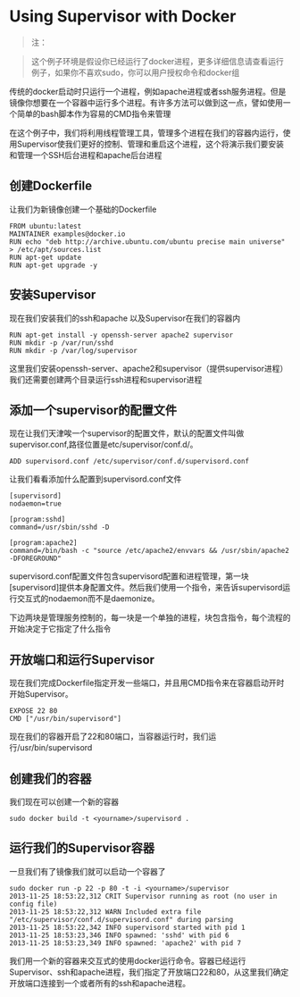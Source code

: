 # Using Supervisor with Docker

>注：

>这个例子环境是假设你已经运行了docker进程，更多详细信息请查看运行例子，如果你不喜欢sudo，你可以用户授权命令和docker组

传统的docker启动时只运行一个进程，例如apache进程或者ssh服务进程。但是镜像你想要在一个容器中运行多个进程。有许多方法可以做到这一点，譬如使用一个简单的bash脚本作为容易的CMD指令来管理

在这个例子中，我们将利用线程管理工具，管理多个进程在我们的容器内运行，使用Supervisor使我们更好的控制、管理和重启这个进程，这个将演示我们要安装和管理一个SSH后台进程和apache后台进程

## 创建Dockerfile

让我们为新镜像创建一个基础的Dockerfile

    FROM ubuntu:latest
    MAINTAINER examples@docker.io
    RUN echo "deb http://archive.ubuntu.com/ubuntu precise main universe" > /etc/apt/sources.list
    RUN apt-get update
    RUN apt-get upgrade -y

## 安装Supervisor

现在我们安装我们的ssh和apache 以及Supervisor在我们的容器内

    RUN apt-get install -y openssh-server apache2 supervisor
    RUN mkdir -p /var/run/sshd
    RUN mkdir -p /var/log/supervisor

这里我们安装openssh-server、apache2和supervisor（提供supervisor进程）我们还需要创建两个目录运行ssh进程和supervisor进程

## 添加一个supervisor的配置文件

现在让我们天津唉一个supervisor的配置文件，默认的配置文件叫做supervisor.conf,路径位置是etc/supervisor/conf.d/。

	ADD supervisord.conf /etc/supervisor/conf.d/supervisord.conf

让我们看看添加什么配置到supervisord.conf文件

    [supervisord]
    nodaemon=true
    
    [program:sshd]
    command=/usr/sbin/sshd -D
    
    [program:apache2]
    command=/bin/bash -c "source /etc/apache2/envvars && /usr/sbin/apache2 -DFOREGROUND"

supervisord.conf配置文件包含supervisord配置和进程管理，第一块[supervisord]提供本身配置文件。然后我们使用一个指令，来告诉supervisord运行交互式的nodaemon而不是daemonize。

下边两块是管理服务控制的，每一块是一个单独的进程，块包含指令，每个流程的开始决定于它指定了什么指令

## 开放端口和运行Supervisor

现在我们完成Dockerfile指定开发一些端口，并且用CMD指令来在容器启动开时开始Supervisor。

    EXPOSE 22 80
    CMD ["/usr/bin/supervisord"]

现在我们的容器开启了22和80端口，当容器运行时，我们运行/usr/bin/supervisord

## 创建我们的容器

我们现在可以创建一个新的容器

	sudo docker build -t <yourname>/supervisord .

## 运行我们的Supervisor容器

一旦我们有了镜像我们就可以启动一个容器了

    sudo docker run -p 22 -p 80 -t -i <yourname>/supervisor
    2013-11-25 18:53:22,312 CRIT Supervisor running as root (no user in config file)
    2013-11-25 18:53:22,312 WARN Included extra file "/etc/supervisor/conf.d/supervisord.conf" during parsing
    2013-11-25 18:53:22,342 INFO supervisord started with pid 1
    2013-11-25 18:53:23,346 INFO spawned: 'sshd' with pid 6
    2013-11-25 18:53:23,349 INFO spawned: 'apache2' with pid 7

我们用一个新的容器来交互式的使用docker运行命令。容器已经运行Supervisor、ssh和apache进程，我们指定了开放端口22和80，从这里我们确定开放端口连接到一个或者所有的ssh和apache进程。
